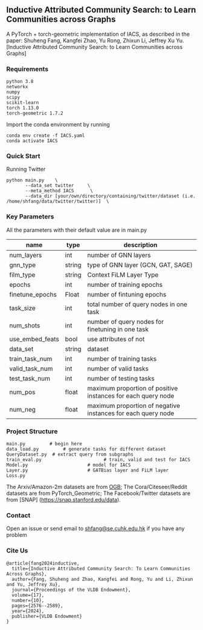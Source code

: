 Inductive Attributed Community Search: to Learn Communities across Graphs
-----------------
A PyTorch + torch-geometric implementation of IACS, as described in the paper: Shuheng Fang, Kangfei Zhao, Yu Rong, Zhixun Li, Jeffrey Xu Yu. [Inductive Attributed Community Search: to Learn Communities across Graphs]


### Requirements
```
python 3.8
networkx
numpy
scipy
scikit-learn
torch 1.13.0
torch-geometric 1.7.2
```

Import the conda environment by running
```
conda env create -f IACS.yaml
conda activate IACS
```


### Quick Start
Running Twitter
```
python main.py    \
       --data_set twitter     \
       --meta_method IACS      \
       --data_dir [your/own/directory/containing/twitter/dataset (i.e. /home/shfang/data/twitter/twitter)]  \
```

### Key Parameters
All the parameters with their default value are in main.py

| name | type   | description |
| ----- | --------- | ----------- |
| num_layers  | int    | number of GNN layers    |
| gnn_type | string |  type of GNN layer (GCN, GAT, SAGE)     |
| film_type | string | Context FiLM Layer Type    |
| epochs  | int   | number of training epochs  |
| finetune_epochs | Float   | number of fintuning epochs  |
| task_size  | int   | total number of query nodes in one task  |
| num_shots  | int   | number of query nodes for finetuning in one task |
| use_embed_feats  | bool   | use attributes of not |
| data_set  | string   | dataset |
| train_task_num  | int   | number of training tasks |
| valid_task_num  | int   | number of valid tasks |
| test_task_num  | int   | number of testing tasks |
| num_pos  | float   | maximum proportion of positive instances for each query node |
| num_neg  | float   | maximum proportion of negative instances for each query node |



### Project Structure
```
main.py         # begin here
data_load.py         # generate tasks for different dataset
QueryDataset.py  # extract query from subgraphs
train_eval.py                       # train, valid and test for IACS
Model.py                      # model for IACS
Layer.py                      # GATBias layer and FiLM layer
Loss.py
```

The Arxiv/Amazon-2m datasets are from [OGB](https://ogb.stanford.edu/docs/nodeprop/);
The Cora/Citeseer/Reddit datasets are from PyTorch_Geometric;
The Facebook/Twitter datasets are from [SNAP] (https://snap.stanford.edu/data).


### Contact
Open an issue or send email to shfang@se.cuhk.edu.hk if you have any problem

### Cite Us
```
@article{fang2024inductive,
  title={Inductive Attributed Community Search: To Learn Communities Across Graphs},
  author={Fang, Shuheng and Zhao, Kangfei and Rong, Yu and Li, Zhixun and Yu, Jeffrey Xu},
  journal={Proceedings of the VLDB Endowment},
  volume={17},
  number={10},
  pages={2576--2589},
  year={2024},
  publisher={VLDB Endowment}
}
```
